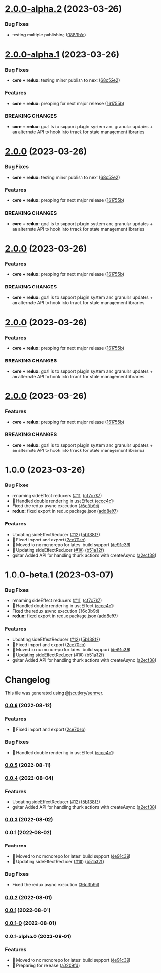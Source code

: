 # [2.0.0-alpha.2](https://github.com/Trrack/trrackjs/compare/@trrack/redux@2.0.0-alpha.1...@trrack/redux@2.0.0-alpha.2) (2023-03-26)


### Bug Fixes

* testing multiple publishing ([0883bfe](https://github.com/Trrack/trrackjs/commit/0883bfef89c9fb33abcd99f01d8d2d825f2cd563))

# [2.0.0-alpha.1](https://github.com/Trrack/trrackjs/compare/@trrack/redux@1.0.0...@trrack/redux@2.0.0-alpha.1) (2023-03-26)


### Bug Fixes

* **core + redux:** testing minor publish to next ([68c52e2](https://github.com/Trrack/trrackjs/commit/68c52e2be12d8723a6129fd765829220749ca067))


### Features

* **core + redux:** prepping for next major release ([161755b](https://github.com/Trrack/trrackjs/commit/161755b28ee7512c818ecd6d3aba2c3a0cb201be))


### BREAKING CHANGES

* **core + redux:** goal is to support plugin system and granular updates +
an alternate API to hook into trrack for state management libraries

# [2.0.0](https://github.com/Trrack/trrackjs/compare/@trrack/redux@1.0.0...@trrack/redux@2.0.0) (2023-03-26)


### Bug Fixes

* **core + redux:** testing minor publish to next ([68c52e2](https://github.com/Trrack/trrackjs/commit/68c52e2be12d8723a6129fd765829220749ca067))


### Features

* **core + redux:** prepping for next major release ([161755b](https://github.com/Trrack/trrackjs/commit/161755b28ee7512c818ecd6d3aba2c3a0cb201be))


### BREAKING CHANGES

* **core + redux:** goal is to support plugin system and granular updates +
an alternate API to hook into trrack for state management libraries

# [2.0.0](https://github.com/Trrack/trrackjs/compare/@trrack/redux@1.0.0...@trrack/redux@2.0.0) (2023-03-26)


### Features

* **core + redux:** prepping for next major release ([161755b](https://github.com/Trrack/trrackjs/commit/161755b28ee7512c818ecd6d3aba2c3a0cb201be))


### BREAKING CHANGES

* **core + redux:** goal is to support plugin system and granular updates +
an alternate API to hook into trrack for state management libraries

# [2.0.0](https://github.com/Trrack/trrackjs/compare/@trrack/redux@1.0.0...@trrack/redux@2.0.0) (2023-03-26)


### Features

* **core + redux:** prepping for next major release ([161755b](https://github.com/Trrack/trrackjs/commit/161755b28ee7512c818ecd6d3aba2c3a0cb201be))


### BREAKING CHANGES

* **core + redux:** goal is to support plugin system and granular updates +
an alternate API to hook into trrack for state management libraries

# [2.0.0](https://github.com/Trrack/trrackjs/compare/@trrack/redux@1.0.0...@trrack/redux@2.0.0) (2023-03-26)


### Features

* **core + redux:** prepping for next major release ([161755b](https://github.com/Trrack/trrackjs/commit/161755b28ee7512c818ecd6d3aba2c3a0cb201be))


### BREAKING CHANGES

* **core + redux:** goal is to support plugin system and granular updates +
an alternate API to hook into trrack for state management libraries

# 1.0.0 (2023-03-26)


### Bug Fixes

*  renaming sideEffect reducers ([#11](https://github.com/Trrack/trrackjs/issues/11)) ([cf7c787](https://github.com/Trrack/trrackjs/commit/cf7c787331b27c25de91201449ab16ccea5a36f9))
* 🐛 Handled double rendering in useEffect ([eccc4c1](https://github.com/Trrack/trrackjs/commit/eccc4c11a296e2dd0d77f7c10c9ead04b48831c8))
* Fixed the redux async execution ([36c3b9d](https://github.com/Trrack/trrackjs/commit/36c3b9d40e33b0b2d1d13265bac80997184e890e))
* **redux:** fixed export in redux package.json ([add8e97](https://github.com/Trrack/trrackjs/commit/add8e970d5b64b951977e6b505224fbf00c3db6c))


### Features

*  Updating sideEffectReducer ([#12](https://github.com/Trrack/trrackjs/issues/12)) ([5b138f2](https://github.com/Trrack/trrackjs/commit/5b138f2a9cdad18e61933d2390c51ee656f0f709))
* 🎸 Fixed import and export ([2ce70eb](https://github.com/Trrack/trrackjs/commit/2ce70eb8c0be115771ee7f6dc7c8730e21366b51))
* 🎸 Moved to nx monorepo for latest build support ([de91c39](https://github.com/Trrack/trrackjs/commit/de91c39d649d2442df12bbd06b40b5b274f961f9))
* 🎸 Updating sideEffectReducer ([#10](https://github.com/Trrack/trrackjs/issues/10)) ([b51a32f](https://github.com/Trrack/trrackjs/commit/b51a32f8f86da27f1e1074a5d65b39970299d205))
* guitar Added API for handling thunk actions with createAsync ([a2ecf38](https://github.com/Trrack/trrackjs/commit/a2ecf381aba0b9964bea1593761bc061187e7a9d))

# 1.0.0-beta.1 (2023-03-07)


### Bug Fixes

*  renaming sideEffect reducers ([#11](https://github.com/Trrack/trrackjs/issues/11)) ([cf7c787](https://github.com/Trrack/trrackjs/commit/cf7c787331b27c25de91201449ab16ccea5a36f9))
* 🐛 Handled double rendering in useEffect ([eccc4c1](https://github.com/Trrack/trrackjs/commit/eccc4c11a296e2dd0d77f7c10c9ead04b48831c8))
* Fixed the redux async execution ([36c3b9d](https://github.com/Trrack/trrackjs/commit/36c3b9d40e33b0b2d1d13265bac80997184e890e))
* **redux:** fixed export in redux package.json ([add8e97](https://github.com/Trrack/trrackjs/commit/add8e970d5b64b951977e6b505224fbf00c3db6c))


### Features

*  Updating sideEffectReducer ([#12](https://github.com/Trrack/trrackjs/issues/12)) ([5b138f2](https://github.com/Trrack/trrackjs/commit/5b138f2a9cdad18e61933d2390c51ee656f0f709))
* 🎸 Fixed import and export ([2ce70eb](https://github.com/Trrack/trrackjs/commit/2ce70eb8c0be115771ee7f6dc7c8730e21366b51))
* 🎸 Moved to nx monorepo for latest build support ([de91c39](https://github.com/Trrack/trrackjs/commit/de91c39d649d2442df12bbd06b40b5b274f961f9))
* 🎸 Updating sideEffectReducer ([#10](https://github.com/Trrack/trrackjs/issues/10)) ([b51a32f](https://github.com/Trrack/trrackjs/commit/b51a32f8f86da27f1e1074a5d65b39970299d205))
* guitar Added API for handling thunk actions with createAsync ([a2ecf38](https://github.com/Trrack/trrackjs/commit/a2ecf381aba0b9964bea1593761bc061187e7a9d))

# Changelog

This file was generated using [@jscutlery/semver](https://github.com/jscutlery/semver).

### [0.0.6](https://github.com/Trrack/trrackjs/compare/redux-0.0.5...redux-0.0.6) (2022-08-12)


### Features

* 🎸 Fixed import and export ([2ce70eb](https://github.com/Trrack/trrackjs/commit/2ce70eb8c0be115771ee7f6dc7c8730e21366b51))


### Bug Fixes

* 🐛 Handled double rendering in useEffect ([eccc4c1](https://github.com/Trrack/trrackjs/commit/eccc4c11a296e2dd0d77f7c10c9ead04b48831c8))

### [0.0.5](https://github.com/Trrack/trrackjs/compare/redux-0.0.4...redux-0.0.5) (2022-08-11)

### [0.0.4](https://github.com/Trrack/trrackjs/compare/redux-0.0.3...redux-0.0.4) (2022-08-04)


### Features

*  Updating sideEffectReducer ([#12](https://github.com/Trrack/trrackjs/issues/12)) ([5b138f2](https://github.com/Trrack/trrackjs/commit/5b138f2a9cdad18e61933d2390c51ee656f0f709))
* guitar Added API for handling thunk actions with createAsync  ([a2ecf38](https://github.com/Trrack/trrackjs/commit/a2ecf381aba0b9964bea1593761bc061187e7a9d))

### [0.0.3](https://github.com/Trrack/trrackjs/compare/redux-0.0.2...redux-0.0.3) (2022-08-02)

### 0.0.1 (2022-08-02)


### Features

* 🎸 Moved to nx monorepo for latest build support ([de91c39](https://github.com/Trrack/trrackjs/commit/de91c39d649d2442df12bbd06b40b5b274f961f9))
* 🎸 Updating sideEffectReducer ([#10](https://github.com/Trrack/trrackjs/issues/10)) ([b51a32f](https://github.com/Trrack/trrackjs/commit/b51a32f8f86da27f1e1074a5d65b39970299d205))


### Bug Fixes

* Fixed the redux async execution ([36c3b9d](https://github.com/Trrack/trrackjs/commit/36c3b9d40e33b0b2d1d13265bac80997184e890e))

### [0.0.2](https://github.com/Trrack/trrackjs/compare/redux-0.0.1...redux-0.0.2) (2022-08-01)

### [0.0.1](https://github.com/Trrack/trrackjs/compare/redux-0.0.1-0...redux-0.0.1) (2022-08-01)

### [0.0.1-0](https://github.com/Trrack/trrackjs/compare/redux-0.0.1-alpha.0...redux-0.0.1-0) (2022-08-01)

### 0.0.1-alpha.0 (2022-08-01)


### Features

* 🎸 Moved to nx monorepo for latest build support ([de91c39](https://github.com/Trrack/trrackjs/commit/de91c39d649d2442df12bbd06b40b5b274f961f9))
* 🎸 Preparing for release ([a0209fd](https://github.com/Trrack/trrackjs/commit/a0209fd41d0cb2b8d1d9a530de9e4dc79af3da71))
